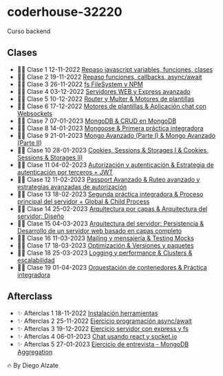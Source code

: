 # coderhouse-32220
Curso backend

## Clases

- 💪🏻 Clase 1 12-11-2022 [Repaso javascript variables, funciones, clases](https://coderhouse.zoom.us/rec/share/nsc5k4klm5bs8pPNRRFOIp7ANgZ72WczCV1P4boEcvdg5DcOyitlsoZrOS212J3k.yFBNnQhhXvEjinhV)
- 💪🏻 Clase 2 19-11-2022 [Repaso funciones, callbacks, async/await](https://coderhouse.zoom.us/rec/share/aCWiFn3GjzdOY38vPFBNMoAky-enUND223Pbuv-B_X7SfcBEl1tEWbCdeqAp3l9D.trU-JQOtQHyt57RX)
- 💪🏻 Clase 3 26-11-2022 [fs FileSystem y NPM](https://coderhouse.zoom.us/rec/share/ErjsT5snOahsuYNUwiRbMIrE2tRGZiROc-OralB1ADkGTy3w0RQWXEYziAnXD_U.a-JgRHNk2llhYvPW)
- 💪🏻 Clase 4 03-12-2022 [Servidores WEB y Express avanzado](https://coderhouse.zoom.us/rec/share/-R4UzbI_-Bj4XIGAmFE17CnaWXu2XSkejHXnvZzB27JVl2VtxiFiBM7mGpcWpZYw.x5fY7hkpHcAuy72m)
- 💪🏻 Clase 5 10-12-2022 [Router y Multer & Motores de plantillas](https://coderhouse.zoom.us/rec/play/aLdMm23A6lCaicaiXbgK3nPK17lHRPAKJpUYa0V6NECj7HV9BoeVDmuu8hWMc8dtzh0XoHeiU1p8L2Y.eCr63YYwEkxyVi9y)
- 💪🏻 Clase 6 17-12-2022 [Motores de plantillas & Aplicación chat con Websockets](https://coderhouse.zoom.us/rec/share/UyKF4o1_1-2TKRjql4pi91echfMFEFInK6gyPkbJJERioHORVKOmupHxJIu5rxXo.nfx_EbqvWgrohG_9)
- 💪🏻 Clase 7 07-01-2023 [MongoDB & CRUD en MongoDB](https://coderhouse.zoom.us/rec/share/Dv2RPPMHnpLq5pI_lK6OQlVs8aaskEp3lZm9KCGxAxV-ABOTK4xWlfzmNo65lNIa.C20ZNwqmm03O-dm7)
- 💪🏻 Clase 8 14-01-2023 [Mongoose & Primera práctica integradora](https://coderhouse.zoom.us/rec/share/B_wdD3_BQrd-cfKC5epBdqoEmxaQ--UKO-8aoDQ5FiKcyqPEFXdf0X-RVoul6Tpd.v60jBoToocu_VU1m)
- 💪🏻 Clase 9 21-01-2023 [Mongo Avanzado (Parte I) & Mongo Avanzado (Parte II)](https://coderhouse.zoom.us/rec/share/XlQebe-VsOIHhts5lS3G-HzswW5O8RqA_JTiWUyx8z7aXGR0_T3LYqbrWzDREub6.xL2R01XIt1lX1jOI)
- 💪🏻 Clase 10 28-01-2023 [Cookies, Sessions & Storages I & Cookies, Sessions & Storages II)](https://coderhouse.zoom.us/rec/share/VRxkzUSkHjH7I80Z8oQshJdQbbcwhjB1jMWeZb2VEKUc9FIAl8S8OcAlMmpJkLSc.tGazp4Mq62EhdM6E)
- 💪🏻 Clase 11 04-02-2023 [Autorización y autenticación & Estrategia de autenticación por terceros + JWT](https://coderhouse.zoom.us/rec/share/d2uT7JpHvcpYLPaNJdhCmeYhfJeHYb6N8jJrL9rKbhLHO4WciDgncKugfTQ4joA.8gF3btFkX7HNi4qb)
- 💪🏻 Clase 12 11-02-2023 [Passport Avanzado & Ruteo avanzado y estrategias avanzadas de autorización](https://drive.google.com/drive/u/0/folders/1yYz7DZNu-vZ37mB7TM5KPSr_w4Ira8Sl)
- 💪🏻 Clase 13 18-02-2023 [Segunda práctica integradora & Proceso principal del servidor + Global & Child Process](https://coderhouse.zoom.us/rec/share/8EnCgvT9LhX4vElJFQbe_O8FPeSXYVL17ikohByj7d_UtBNmOVTsT3RciVioduE4.GiX3_glh_7ujjVn0)
- 💪🏻 Clase 14 25-02-2023 [Arquitectura por capas & Arquitectura del servidor: Diseño](https://coderhouse.zoom.us/rec/share/8EnCgvT9LhX4vElJFQbe_O8FPeSXYVL17ikohByj7d_UtBNmOVTsT3RciVioduE4.GiX3_glh_7ujjVn0)
- 💪🏻 Clase 15 04-03-2023 [Arquitectura del servidor: Persistencia & Desarrollo de un servidor web basado en capas completo](https://coderhouse.zoom.us/rec/share/Kq1S3NNJhovf_F7etypmHziAi6CLka0eCERzhYOYQg2jOynIr2_ZTcgvJ0n0TjAB.QvBVsPwSabchaYF_)
- 💪🏻 Clase 16 11-03-2023 [Mailing y mensajería & Testing Mocks](https://coderhouse.zoom.us/rec/share/Kq1S3NNJhovf_F7etypmHziAi6CLka0eCERzhYOYQg2jOynIr2_ZTcgvJ0n0TjAB.QvBVsPwSabchaYF_)
- 💪🏻 Clase 17 18-03-2023 [Optimización & Versiones y paquetes](https://coderhouse.zoom.us/rec/share/1aYewtscw1Et-UlYBB9X-rEkwGgJTfrESKcjFNilUaXpVu5fuyZA5e6dLjYCW1s.BILuQUHIgmAz2WTX)
- 💪🏻 Clase 18 25-03-2023 [Logging y performance & Clusters & escalabilidad](https://coderhouse.zoom.us/rec/share/SuToIL5f4oCJp_zC30i6fSR8qm41GgglgyTpKtrrQJqKTv-E1z2TDA5Q-dDKYnaB.31PJdhpK-REMPIql)
- 💪🏻 Clase 19 01-04-2023 [Orquestación de contenedores & Práctica integradora](https://coderhouse.zoom.us/rec/play/EdUCIkw9i2Vn661l1u11fDexPVMfyqjGWbMRT33QphdNVybsOFUTMBXHB0iRpXTq5iFpACAnhNkwfWRv.yLUnvMUWB-Amw69B?autoplay=true&startTime=1680359571000)


## Afterclass

- ✨ Afterclas 1 18-11-2022 [Instalación herramientas](https://drive.google.com/file/d/1TDUEO6etHvpTS19R47zj2_pqorFv7yOc/view?usp=sharing)
- ✨ Afterclas 2 25-11-2022 [Ejercicio programación async/await](https://coderhouse.zoom.us/rec/share/tXpVrV0paOEYNPU8EXxey2CI4K6xRpzzKRgCfaGGunh3OdbECJAHH6rpQzG6DKWX.Ly0Q2fw53bBO2CKB)
- ✨ Afterclas 3 19-12-2022 [Ejercicio servidor con express y fs](https://coderhouse.zoom.us/rec/share/FTtUB1evBiWBk-JSa4_IZgjknCqvBlrHxJDegvdMy3oVgCKrsvJAh-ZrOz2gnhCe.TPBbNzmS9C5HlJOi)
- ✨ Afterclas 4 06-01-2023 [Chat usando react y socket.io](https://coderhouse.zoom.us/rec/share/jyY38RNJNI1gHMYTm3tFnNVmQOP2eIM2_qwG1fZws6blu6zeVthm4xMGcjirNXY.WaAAdE4DSOkCCOY3)
- ✨ Afterclas 5 27-01-2023 [Ejercicio de entrevista - MongoDB Aggregation](https://coderhouse.zoom.us/rec/share/XlQebe-VsOIHhts5lS3G-HzswW5O8RqA_JTiWUyx8z7aXGR0_T3LYqbrWzDREub6.xL2R01XIt1lX1jOI)

🔥 By Diego Alzate

